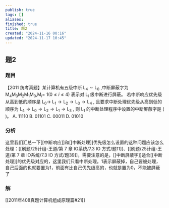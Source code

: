 ```yaml
---
publish: true
tags: []
aliases: 
finished: true
title: 题2
created: "2024-11-16 00:16"
updated: "2024-11-17 10:45"
---
```

## 题2
### 题目
【2011 统考真题】某计算机有五级中断 ${\mathrm{L}}_{4} \sim {\mathrm{L}}_{0}$ ,中断屏蔽字为 ${\mathrm{M}}_{4}{\mathrm{M}}_{3}{\mathrm{M}}_{2}{\mathrm{M}}_{1}{\mathrm{M}}_{0}$,${\mathrm{M}}_{i} =$ $1( {0 \leq i \leq 4})$ 表示对 ${\mathrm{L}}_{i}$ 级中断进行屏蔽。
若中断响应优先级从高到低的顺序是 ${\mathrm{L}}_{0} \rightarrow$ ${\mathrm{L}}_{1} \rightarrow {\mathrm{L}}_{2} \rightarrow {\mathrm{L}}_{3} \rightarrow {\mathrm{L}}_{4}$ ,
且要求中断处理优先级从高到低的顺序为 ${\mathrm{L}}_{4} \rightarrow {\mathrm{L}}_{0} \rightarrow {\mathrm{L}}_{2} \rightarrow {\mathrm{L}}_{1} \rightarrow {\mathrm{L}}_{3}$ ,
则 ${\mathrm{L}}_{1}$ 的中断处理程序中设置的中断屏蔽字是 ( )。
A. 11110 
B. 01101 
C. 00011 
D. 01010
### 分析
这里我们汇总一下[[中断响应]]和[[中断处理]]优先级怎么设置的这种问题应该怎么处理：[[刷题/25计组-王道/第 7 章 IO系统/7.3 IO 方式/题11]]、[[刷题/25计组-王道/第 7 章 IO系统/7.3 IO 方式/题39]]，需要注意的是，[[中断屏蔽字]]适合[[中断处理]]的优先级对应的，这里我们只看中断处理。1表示屏蔽掉，自己要被处理，自己后面的也就要置为1，前面有比自己优先级高的，也就是置为0，不能被屏蔽了
### 解
[[2011年408真题计算机组成原理篇#21]]
